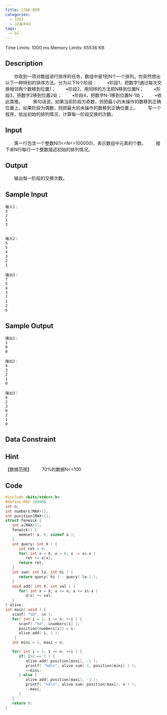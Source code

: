 ```yaml
---
title: 1386.排序
categories:
  - JZOJ
  - JZ高中OJ
tags:
  - OJ
---
```


Time Limits: 1000 ms  Memory Limits: 65536 KB   

## Description

　　你收到一项对数组进行排序的任务，数组中是1到N个一个排列。你突然想出以下一种特别的排序方法，分为以下N个阶段：
　　•阶段1，把数字1通过每次交换相邻两个数移到位置1；
　　•阶段2，用同样的方法把N移到位置N；
　　•阶段3，把数字2移到位置2处；
　　•阶段4，把数字N-1移到位置N-1处；
　　•依此类推。
　　换句话说，如果当前阶段为奇数，则把最小的未操作的数移到正确位置上，如果阶段为偶数，则把最大的未操作的数移到正确位置上。
　　写一个程序，给出初始的排列情况，计算每一阶段交换的次数。



## Input

　　第一行包含一个整数N(1<=N<=100000)，表示数组中元素的个数。
　　接下来N行每行一个整数描述初始的排列情况。

## Output

　　输出每一阶段的交换次数。

## Sample Input

```
输入1：
3
2
1
3


输入2：
5
5
4
3
2
1

输出3：
7
5
4
3
7
1
2
6
```

## Sample Output

```
输出1：
1
0
0

输出2：
4
3
2
1
0

输出3：
4
2
3
0
2
1
0
```

## Data Constraint

 

## Hint

【数据范围】
　　70%的数据N<=100

## Code

```cpp
#include <bits/stdc++.h>
#define MAX 100000
int n;
int numbers[MAX+1];
int position[MAX+1];
struct fenwick {
   int a[MAX+1];
   fenwick() {
      memset( a, 0, sizeof a );
   }
   int query( int X ) {
      int ret = 0;
      for( int x = X; x > 0; x -= x&-x )
         ret += a[x];
      return ret;
   }
   int sum( int lo, int hi ) {
      return query( hi ) - query( lo-1 );
   }
   void add( int X, int val ) {
      for( int x = X; x <= n; x += x&-x )
         a[x] += val;
   }
} alive;
int main( void ) {
   scanf( "%d", &n );
   for( int i = 1; i <= n; ++i ) {
      scanf( "%d", &numbers[i] );
      position[numbers[i]] = i;
      alive.add( i, 1 );
    }
   int mini = 1, maxi = n;

   for( int i = 1; i <= n; ++i ) {
      if( i%2 == 1 ) {
         alive.add( position[mini], -1 );
         printf( "%d\n", alive.sum( 1, position[mini] ) );
         ++mini;
      } else {
         alive.add( position[maxi], -1 );
         printf( "%d\n", alive.sum( position[maxi], n ) );
         --maxi;
      }
   }
   return 0;
}
```

